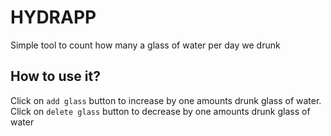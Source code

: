 # HYDRAPP

Simple tool to count how many a glass of water per day we drunk

## How to use it?

Click on `add glass` button to increase by one amounts drunk glass of water.
Click on `delete glass` button to decrease by one amounts drunk glass of water 
